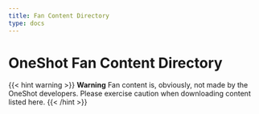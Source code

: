 ```yaml
---
title: Fan Content Directory
type: docs
---
```


# OneShot Fan Content Directory
{{< hint warning >}}
**Warning**
Fan content is, obviously, not made by the OneShot developers. Please exercise caution when downloading content listed here.
{{< /hint >}}